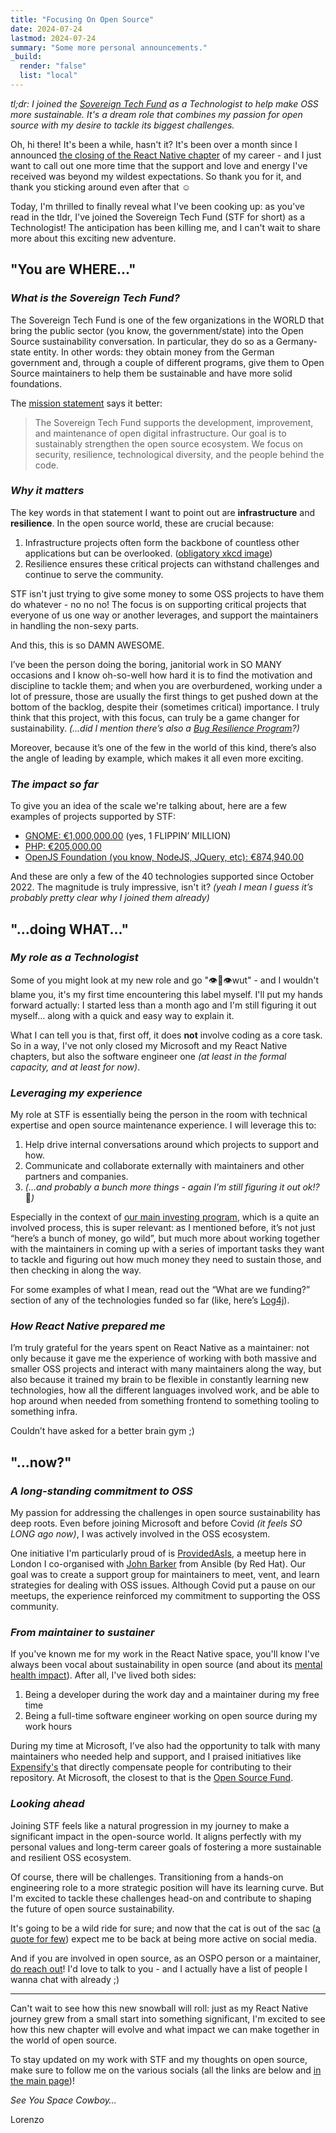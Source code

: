 ```yaml
---
title: "Focusing On Open Source"
date: 2024-07-24
lastmod: 2024-07-24
summary: "Some more personal announcements."
_build:
  render: "false"
  list: "local"
---
```


_tl;dr: I joined the [Sovereign Tech Fund](https://www.sovereigntechfund.de/) as a Technologist to help make OSS more sustainable. It's a dream role that combines my passion for open source with my desire to tackle its biggest challenges._

Oh, hi there! It's been a while, hasn't it? It's been over a month since I announced [the closing of the React Native chapter](https://kelset.dev/blog/closing-the-react-native-chapter/) of my career - and I just want to call out one more time that the support and love and energy I've received was beyond my wildest expectations. So thank you for it, and thank you sticking around even after that ☺️

Today, I'm thrilled to finally reveal what I've been cooking up: as you've read in the tldr, I've joined the Sovereign Tech Fund (STF for short) as a Technologist! The anticipation has been killing me, and I can't wait to share more about this exciting new adventure.

## "You are WHERE..."

### _What is the Sovereign Tech Fund?_

The Sovereign Tech Fund is one of the few organizations in the WORLD that bring the public sector (you know, the government/state) into the Open Source sustainability conversation. In particular, they do so as a Germany-state entity. In other words: they obtain money from the German government and, through a couple of different programs, give them to Open Source maintainers to help them be sustainable and have more solid foundations.

The [mission statement](https://www.sovereigntechfund.de/mission) says it better:

> The Sovereign Tech Fund supports the development, improvement, and maintenance of open digital infrastructure. Our goal is to sustainably strengthen the open source ecosystem. We focus on security, resilience, technological diversity, and the people behind the code.

### _Why it matters_

The key words in that statement I want to point out are **infrastructure** and **resilience**. In the open source world, these are crucial because:

1. Infrastructure projects often form the backbone of countless other applications but can be overlooked. ([obligatory xkcd image](https://xkcd.com/2347/))
2. Resilience ensures these critical projects can withstand challenges and continue to serve the community.

STF isn't just trying to give some money to some OSS projects to have them do whatever - no no no! The focus is on supporting critical projects that everyone of us one way or another leverages, and support the maintainers in handling the non-sexy parts.

And this, this is so DAMN AWESOME.

I’ve been the person doing the boring, janitorial work in SO MANY occasions and I know oh-so-well how hard it is to find the motivation and discipline to tackle them; and when you are overburdened, working under a lot of pressure, those are usually the first things to get pushed down at the bottom of the backlog, despite their (sometimes critical) importance. I truly think that this project, with this focus, can truly be a game changer for sustainability. _(…did I mention there’s also a [Bug Resilience Program](https://www.sovereigntechfund.de/programs/bug-resilience)?)_

Moreover, because it’s one of the few in the world of this kind, there’s also the angle of leading by example, which makes it all even more exciting.

### _The impact so far_

To give you an idea of the scale we're talking about, here are a few examples of projects supported by STF:

- [GNOME: €1,000,000.00](https://www.sovereigntechfund.de/tech/gnome) (yes, 1 FLIPPIN’ MILLION)
- [PHP: €205,000.00](https://www.sovereigntechfund.de/tech/php)
- [OpenJS Foundation (you know, NodeJS, JQuery, etc): €874,940.00](https://www.sovereigntechfund.de/tech/openjs)

And these are only a few of the 40 technologies supported since October 2022. The magnitude is truly impressive, isn't it? _(yeah I mean I guess it’s probably pretty clear why I joined them already)_

## "...doing WHAT..."

### _My role as a Technologist_

Some of you might look at my new role and go "👁️👄👁️wut" - and I wouldn't blame you, it's my first time encountering this label myself. I'll put my hands forward actually: I started less than a month ago and I'm still figuring it out myself… along with a quick and easy way to explain it.

What I can tell you is that, first off, it does **not** involve coding as a core task. So in a way, I've not only closed my Microsoft and my React Native chapters, but also the software engineer one _(at least in the formal capacity, and at least for now)_.

### _Leveraging my experience_

My role at STF is essentially being the person in the room with technical expertise and open source maintenance experience. I will leverage this to:

1. Help drive internal conversations around which projects to support and how.
2. Communicate and collaborate externally with maintainers and other partners and companies.
3. _(…and probably a bunch more things - again I’m still figuring it out ok!?_ 🤣*)*

Especially in the context of [our main investing program](https://www.sovereigntechfund.de/programs/applications), which is a quite an involved process, this is super relevant: as I mentioned before, it’s not just “here’s a bunch of money, go wild”, but much more about working together with the maintainers in coming up with a series of important tasks they want to tackle and figuring out how much money they need to sustain those, and then checking in along the way.

For some examples of what I mean, read out the “What are we funding?” section of any of the technologies funded so far (like, here’s [Log4j](https://www.sovereigntechfund.de/tech/log4j)).

### _How React Native prepared me_

I’m truly grateful for the years spent on React Native as a maintainer: not only because it gave me the experience of working with both massive and smaller OSS projects and interact with many maintainers along the way, but also because it trained my brain to be flexible in constantly learning new technologies, how all the different languages involved work, and be able to hop around when needed from something frontend to something tooling to something infra.

Couldn’t have asked for a better brain gym ;)

## "...now?"

### _A long-standing commitment to OSS_

My passion for addressing the challenges in open source sustainability has deep roots. Even before joining Microsoft and before Covid _(it feels SO LONG ago now)_, I was actively involved in the OSS ecosystem.

One initiative I'm particularly proud of is [ProvidedAsIs](https://github.com/provided-as-is), a meetup here in London I co-organised with [John Barker](https://x.com/the_gundalow) from Ansible (by Red Hat). Our goal was to create a support group for maintainers to meet, vent, and learn strategies for dealing with OSS issues. Although Covid put a pause on our meetups, the experience reinforced my commitment to supporting the OSS community.

### _From maintainer to sustainer_

If you've known me for my work in the React Native space, you'll know I've always been vocal about sustainability in open source (and about its [mental health impact](https://www.youtube.com/playlist?list=PLiD6R_aXkpLiMfS2YrhSgtSj09JJCaP2y)). After all, I've lived both sides:

1. Being a developer during the work day and a maintainer during my free time
2. Being a full-time software engineer working on open source during my work hours

During my time at Microsoft, I’ve also had the opportunity to talk with many maintainers who needed help and support, and I praised initiatives like [Expensify's](https://github.com/Expensify/App/blob/main/contributingGuides/CONTRIBUTING.md) that directly compensate people for contributing to their repository. At Microsoft, the closest to that is the [Open Source Fund](https://github.com/microsoft/foss-fund).

### _Looking ahead_

Joining STF feels like a natural progression in my journey to make a significant impact in the open-source world. It aligns perfectly with my personal values and long-term career goals of fostering a more sustainable and resilient OSS ecosystem.

Of course, there will be challenges. Transitioning from a hands-on engineering role to a more strategic position will have its learning curve. But I'm excited to tackle these challenges head-on and contribute to shaping the future of open source sustainability.

It's going to be a wild ride for sure; and now that the cat is out of the sac ([a quote for few](https://www.youtube.com/watch?v=r48o-AvHhFw)) expect me to be back at being more active on social media.

And if you are involved in open source, as an OSPO person or a maintainer, [do reach out](/)! I'd love to talk to you - and I actually have a list of people I wanna chat with already ;)

---

Can't wait to see how this new snowball will roll: just as my React Native journey grew from a small start into something significant, I'm excited to see how this new chapter will evolve and what impact we can make together in the world of open source.

To stay updated on my work with STF and my thoughts on open source, make sure to follow me on the various socials (all the links are below and [in the main page](/))!

_See You Space Cowboy…_

Lorenzo
